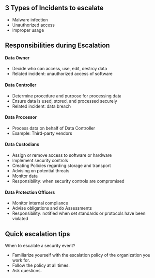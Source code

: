 ## 3 Types of Incidents to escalate
- Malware infection
- Unauthorized access
- Improper usage

## Responsibilities during Escalation
#### Data Owner
- Decide who can access, use, edit, destroy data
- Related incident: unauthorized access of software
#### Data Controller
- Determine procedure and purpose for processing data
- Ensure data is used, stored, and processed securely
- Related incident: data breach
#### Data Processor
- Process data on behalf of Data Controller
- Example: Third-party vendors
#### Data Custodians
- Assign or remove access to software or hardware
- Implement security controls
- Creating Policies regarding storage and transport
- Advising on potential threats
- Monitor data
- Responsibility: when security controls are compromised
#### Data Protection Officers
- Monitor internal compliance
- Advise obligations and do Assessments
- Responsibility: notified when set standards or protocols have been violated

## Quick escalation tips  
When to escalate a security event?
- Familiarize yourself with the escalation policy of the organization you work for.
- Follow the policy at all times.
- Ask questions.